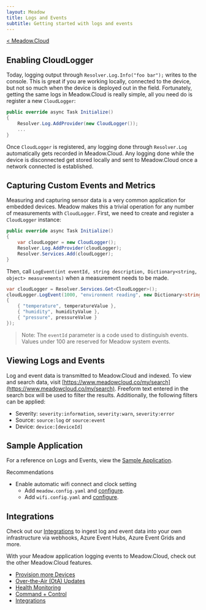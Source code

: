 ```yaml
---
layout: Meadow
title: Logs and Events
subtitle: Getting started with logs and events
---
```


[< Meadow.Cloud](../)

## Enabling CloudLogger

Today, logging output through `Resolver.Log.Info("foo bar");` writes to the console. This is great if you are working locally, connected to the device, but not so much when the device is deployed out in the field. Fortunately, getting the same logs in Meadow.Cloud is really simple, all you need do is register a new `CloudLogger`:

```csharp
public override async Task Initialize()
{
    Resolver.Log.AddProvider(new CloudLogger());
    ...
}
```

Once `CloudLogger` is registered, any logging done through `Resolver.Log` automatically gets recorded in Meadow.Cloud. Any logging done while the device is disconnected get stored locally and sent to Meadow.Cloud once a network connected is established.

## Capturing Custom Events and Metrics

Measuring and capturing sensor data is a very common application for embedded devices. Meadow makes this a trivial operation for any number of measurements with `CloudLogger`. First, we need to create and register a `CloudLogger` instance:

```csharp
public override async Task Initialize()
{
    var cloudLogger = new CloudLogger();
    Resolver.Log.AddProvider(cloudLogger);
    Resolver.Services.Add(cloudLogger);
}
```

Then, call `LogEvent(int eventId, string description, Dictionary<string, object> measurements)` when a measurement needs to be made.

```csharp
var cloudLogger = Resolver.Services.Get<CloudLogger>();
cloudLogger.LogEvent(1000, "environment reading", new Dictionary<string, object>()
{
    { "temperature", temperatureValue },
    { "humidity", humidityValue },
    { "pressure", pressureValue }
});
```

> Note: The `eventId` parameter is a code used to distinguish events. Values under 100 are reserved for Meadow system events.

## Viewing Logs and Events

Log and event data is transmitted to Meadow.Cloud and indexed. To view and search data, visit [https://www.meadowcloud.co/my/search](https://www.meadowcloud.co/my/search). Freeform text entered in the search box will be used to filter the results. Additionally, the following filters can be applied:

* Severity: `severity:information`, `severity:warn`, `severity:error`
* Source: `source:log` or `source:event`
* Device: `device:[deviceId]`

## Sample Application

For a reference on Logs and Events, view the [Sample Application](https://github.com/WildernessLabs/Meadow.Logging/blob/main/Source/Meadow.Logging.LogProviders/Samples/CloudLogger_Sample/MeadowApp.cs).

Recommendations

* Enable automatic wifi connect and clock setting
  * Add `meadow.config.yaml` and [configure](https://github.com/WildernessLabs/Meadow.Logging/blob/main/Source/Meadow.Logging.LogProviders/Samples/CloudLogger_Sample/meadow.config.yaml).
  * Add `wifi.config.yaml` and [configure](https://github.com/WildernessLabs/Meadow.Logging/blob/main/Source/Meadow.Logging.LogProviders/Samples/CloudLogger_Sample/wifi.config.yaml).

## Integrations

Check out our [Integrations](../Integrations/) to ingest log and event data into your own infrastructure via webhooks, Azure Event Hubs, Azure Event Grids and more.

With your Meadow application logging events to Meadow.Cloud, check out the other Meadow.Cloud features.

* [Provision more Devices](../Device_Provisioning/)
* [Over-the-Air (OtA) Updates](../OtA_Updates/)
* [Health Monitoring](../Health_Monitoring/)
* [Command + Control](../Command_Control/)
* [Integrations](../Integrations/)
